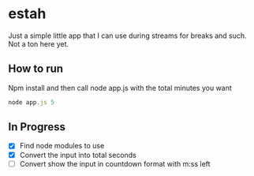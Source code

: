 # estah
 Just a simple little app that I can use during streams for breaks and such.
 Not a ton here yet.
## How to run
Npm install and then call node app.js with the total minutes you want

``` javascript
node app.js 5
```


## In Progress
- [x] Find node modules to use
- [x] Convert the input into total seconds
- [ ] Convert show the input in countdown format with m:ss left
